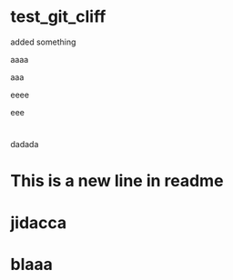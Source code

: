 # test_git_cliff

added something

aaaa

aaa

eeee

eee

#

dadada

# This is a new line in readme

# jidacca

# blaaa
